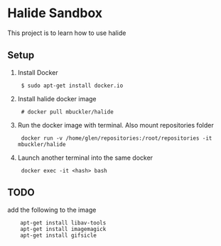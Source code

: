 # Halide Sandbox

This project is to learn how to use halide

## Setup

1. Install Docker

        $ sudo apt-get install docker.io

1. Install halide docker image

        # docker pull mbuckler/halide

1. Run the docker image with terminal. Also mount repositories folder

        docker run -v /home/glen/repositories:/root/repositories -it mbuckler/halide

1. Launch another terminal into the same docker

        docker exec -it <hash> bash


## TODO

add the following to the image

        apt-get install libav-tools
        apt-get install imagemagick
        apt-get install gifsicle

    